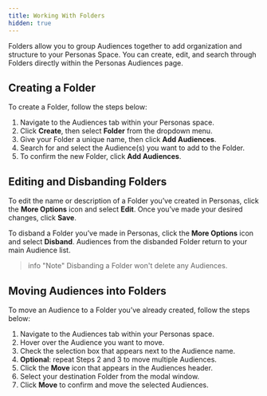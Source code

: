 ```yaml
---
title: Working With Folders
hidden: true
---
```



Folders allow you to group Audiences together to add organization and structure to your Personas Space.  You can create, edit, and search through Folders directly within the Personas Audiences page.


## Creating a Folder

To create a Folder, follow the steps below:

1. Navigate to the Audiences tab within your Personas space.
2. Click **Create**, then select **Folder** from the dropdown menu.
3. Give your Folder a unique name, then click **Add Audiences**.
4. Search for and select the Audience(s) you want to add to the Folder.
5. To confirm the new Folder, click **Add Audiences**.

## Editing and Disbanding Folders

To edit the name or description of a Folder you’ve created in Personas, click the **More Options** icon and select **Edit**.  Once you’ve made your desired changes, click **Save**.

To disband a Folder you’ve made in Personas, click the **More Options** icon and select **Disband**.   Audiences from the disbanded Folder return to your main Audience list.

> info "Note"
> Disbanding a Folder won't delete any Audiences.

## Moving Audiences into Folders

To move an Audience to a Folder you’ve already created, follow the steps below:

1. Navigate to the Audiences tab within your Personas space.
2. Hover over the Audience you want to move.
3. Check the selection box that appears next to the Audience name.
4. **Optional**: repeat Steps 2 and 3 to move multiple Audiences.
5. Click the **Move** icon that appears in the Audiences header.
6. Select your destination Folder from the modal window.
7. Click **Move** to confirm and move the selected Audiences.
